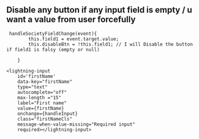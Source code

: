 ## Disable any button if any input field is empty / u want a value from user forcefully

```
 handleSocietyFieldChange(event){
        this.field1 = event.target.value;
        this.disableBtn = !this.field1; // I will Disable the button if field1 is falsy (empty or null)

    }
```

```
<lightning-input 
    id='firstName'
    data-key="firstName"
    type="text" 
    autocomplete="off"
    max-length ="15"
    label="First name"
    value={firstName}
    onchange={handleInput}
    class="firstNameCls"
    message-when-value-missing="Required input"
    required></lightning-input>
```

